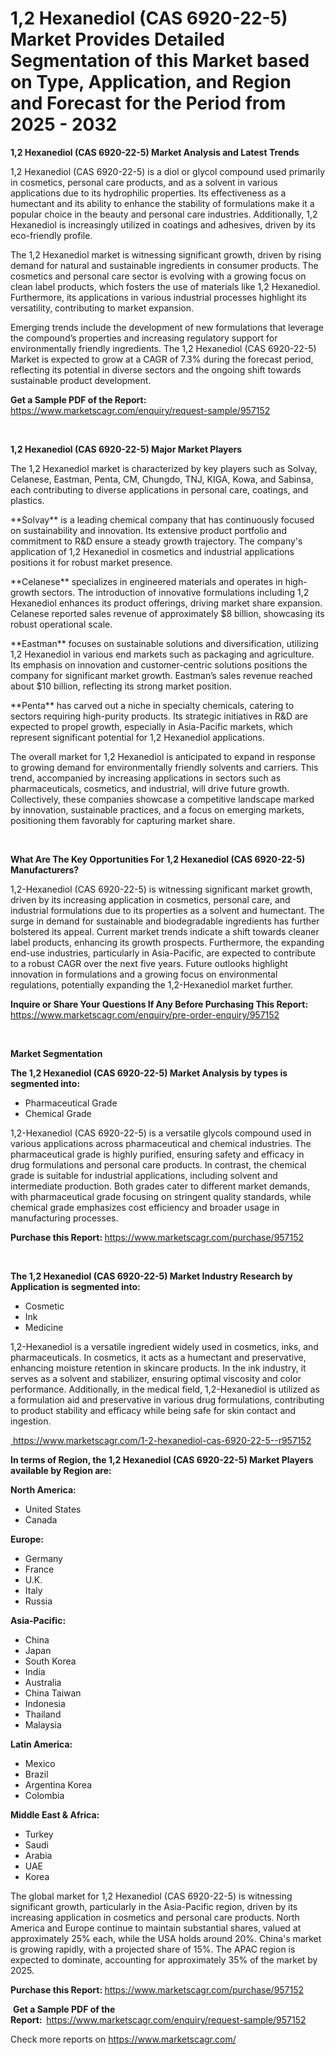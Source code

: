 <p><h1>1,2 Hexanediol (CAS 6920-22-5) Market Provides Detailed Segmentation of this Market based on Type, Application, and Region and Forecast for the Period from 2025 - 2032</h1></p><p><strong>1,2 Hexanediol (CAS 6920-22-5) Market Analysis and Latest Trends</strong></p>
<p><p>1,2 Hexanediol (CAS 6920-22-5) is a diol or glycol compound used primarily in cosmetics, personal care products, and as a solvent in various applications due to its hydrophilic properties. Its effectiveness as a humectant and its ability to enhance the stability of formulations make it a popular choice in the beauty and personal care industries. Additionally, 1,2 Hexanediol is increasingly utilized in coatings and adhesives, driven by its eco-friendly profile.</p><p>The 1,2 Hexanediol market is witnessing significant growth, driven by rising demand for natural and sustainable ingredients in consumer products. The cosmetics and personal care sector is evolving with a growing focus on clean label products, which fosters the use of materials like 1,2 Hexanediol. Furthermore, its applications in various industrial processes highlight its versatility, contributing to market expansion.</p><p>Emerging trends include the development of new formulations that leverage the compound’s properties and increasing regulatory support for environmentally friendly ingredients. The 1,2 Hexanediol (CAS 6920-22-5) Market is expected to grow at a CAGR of 7.3% during the forecast period, reflecting its potential in diverse sectors and the ongoing shift towards sustainable product development.</p></p>
<p><strong>Get a Sample PDF of the Report:&nbsp;</strong> <a href="https://www.marketscagr.com/enquiry/request-sample/957152?utm_campaign=2648&utm_medium=2&utm_source=Github&utm_content=ia&utm_term=21032025&utm_id=12-hexanediol-cas-6920-22-5">https://www.marketscagr.com/enquiry/request-sample/957152</a></p>
<p>&nbsp;</p>
<p><strong>1,2 Hexanediol (CAS 6920-22-5) Major Market Players</strong></p>
<p><p>The 1,2 Hexanediol market is characterized by key players such as Solvay, Celanese, Eastman, Penta, CM, Chungdo, TNJ, KIGA, Kowa, and Sabinsa, each contributing to diverse applications in personal care, coatings, and plastics.</p><p>**Solvay** is a leading chemical company that has continuously focused on sustainability and innovation. Its extensive product portfolio and commitment to R&D ensure a steady growth trajectory. The company's application of 1,2 Hexanediol in cosmetics and industrial applications positions it for robust market presence.</p><p>**Celanese** specializes in engineered materials and operates in high-growth sectors. The introduction of innovative formulations including 1,2 Hexanediol enhances its product offerings, driving market share expansion. Celanese reported sales revenue of approximately $8 billion, showcasing its robust operational scale.</p><p>**Eastman** focuses on sustainable solutions and diversification, utilizing 1,2 Hexanediol in various end markets such as packaging and agriculture. Its emphasis on innovation and customer-centric solutions positions the company for significant market growth. Eastman’s sales revenue reached about $10 billion, reflecting its strong market position.</p><p>**Penta** has carved out a niche in specialty chemicals, catering to sectors requiring high-purity products. Its strategic initiatives in R&D are expected to propel growth, especially in Asia-Pacific markets, which represent significant potential for 1,2 Hexanediol applications.</p><p>The overall market for 1,2 Hexanediol is anticipated to expand in response to growing demand for environmentally friendly solvents and carriers. This trend, accompanied by increasing applications in sectors such as pharmaceuticals, cosmetics, and industrial, will drive future growth. Collectively, these companies showcase a competitive landscape marked by innovation, sustainable practices, and a focus on emerging markets, positioning them favorably for capturing market share.</p></p>
<p>&nbsp;</p>
<p><strong>What Are The Key Opportunities For 1,2 Hexanediol (CAS 6920-22-5) Manufacturers?</strong></p>
<p><p>1,2-Hexanediol (CAS 6920-22-5) is witnessing significant market growth, driven by its increasing application in cosmetics, personal care, and industrial formulations due to its properties as a solvent and humectant. The surge in demand for sustainable and biodegradable ingredients has further bolstered its appeal. Current market trends indicate a shift towards cleaner label products, enhancing its growth prospects. Furthermore, the expanding end-use industries, particularly in Asia-Pacific, are expected to contribute to a robust CAGR over the next five years. Future outlooks highlight innovation in formulations and a growing focus on environmental regulations, potentially expanding the 1,2-Hexanediol market further.</p></p>
<p><strong>Inquire or Share Your Questions If Any Before Purchasing This Report:</strong> <a href="https://www.marketscagr.com/enquiry/pre-order-enquiry/957152?utm_campaign=2648&utm_medium=2&utm_source=Github&utm_content=ia&utm_term=21032025&utm_id=12-hexanediol-cas-6920-22-5">https://www.marketscagr.com/enquiry/pre-order-enquiry/957152</a></p>
<p>&nbsp;</p>
<p><strong>Market Segmentation</strong></p>
<p><strong>The 1,2 Hexanediol (CAS 6920-22-5) Market Analysis by types is segmented into:</strong></p>
<p><ul><li>Pharmaceutical Grade</li><li>Chemical Grade</li></ul></p>
<p><p>1,2-Hexanediol (CAS 6920-22-5) is a versatile glycols compound used in various applications across pharmaceutical and chemical industries. The pharmaceutical grade is highly purified, ensuring safety and efficacy in drug formulations and personal care products. In contrast, the chemical grade is suitable for industrial applications, including solvent and intermediate production. Both grades cater to different market demands, with pharmaceutical grade focusing on stringent quality standards, while chemical grade emphasizes cost efficiency and broader usage in manufacturing processes.</p></p>
<p><strong>Purchase this Report:&nbsp;</strong><a href="https://www.marketscagr.com/purchase/957152?utm_campaign=2648&utm_medium=2&utm_source=Github&utm_content=ia&utm_term=21032025&utm_id=12-hexanediol-cas-6920-22-5">https://www.marketscagr.com/purchase/957152</a></p>
<p>&nbsp;</p>
<p><strong>The 1,2 Hexanediol (CAS 6920-22-5) Market Industry Research by Application is segmented into:</strong></p>
<p><ul><li>Cosmetic</li><li>Ink</li><li>Medicine</li></ul></p>
<p><p>1,2-Hexanediol is a versatile ingredient widely used in cosmetics, inks, and pharmaceuticals. In cosmetics, it acts as a humectant and preservative, enhancing moisture retention in skincare products. In the ink industry, it serves as a solvent and stabilizer, ensuring optimal viscosity and color performance. Additionally, in the medical field, 1,2-Hexanediol is utilized as a formulation aid and preservative in various drug formulations, contributing to product stability and efficacy while being safe for skin contact and ingestion.</p></p>
<p><a href="https://www.marketscagr.com/1-2-hexanediol-cas-6920-22-5--r957152?utm_campaign=2648&utm_medium=2&utm_source=Github&utm_content=ia&utm_term=21032025&utm_id=12-hexanediol-cas-6920-22-5">&nbsp;https://www.marketscagr.com/1-2-hexanediol-cas-6920-22-5--r957152</a></p>
<p><strong>In terms of Region, the 1,2 Hexanediol (CAS 6920-22-5) Market Players available by Region are:</strong></p>
<p>
    <p> <strong> North America: </strong>
        <ul>
            <li>United States</li>
            <li>Canada</li>
        </ul>
        </p> 
    <p> <strong> Europe: </strong>
        <ul>
            <li>Germany</li>
            <li>France</li>
            <li>U.K.</li>
            <li>Italy</li>
            <li>Russia</li>
        </ul>
        </p> 
    <p> <strong> Asia-Pacific: </strong>
        <ul>
            <li>China</li>
            <li>Japan</li>
            <li>South Korea</li>
            <li>India</li>
            <li>Australia</li>
            <li>China Taiwan</li>
            <li>Indonesia</li>
            <li>Thailand</li>
            <li>Malaysia</li>
        </ul>
        </p> 
    <p> <strong> Latin America: </strong>
        <ul>
            <li>Mexico</li>
            <li>Brazil</li>
            <li>Argentina Korea</li>
            <li>Colombia</li>
        </ul>
        </p> 
    <p> <strong> Middle East & Africa: </strong>
        <ul>
            <li>Turkey</li>
            <li>Saudi</li>
            <li>Arabia</li>
            <li>UAE</li>
            <li>Korea</li>
        </ul>
    </p>
    </p>
<p><p>The global market for 1,2 Hexanediol (CAS 6920-22-5) is witnessing significant growth, particularly in the Asia-Pacific region, driven by its increasing application in cosmetics and personal care products. North America and Europe continue to maintain substantial shares, valued at approximately 25% each, while the USA holds around 20%. China's market is growing rapidly, with a projected share of 15%. The APAC region is expected to dominate, accounting for approximately 35% of the market by 2025.</p></p>
<p><strong>Purchase this Report: </strong><a href="https://www.marketscagr.com/purchase/957152?utm_campaign=2648&utm_medium=2&utm_source=Github&utm_content=ia&utm_term=21032025&utm_id=12-hexanediol-cas-6920-22-5">https://www.marketscagr.com/purchase/957152</a></p>
<p>&nbsp;<strong>Get a Sample PDF of the Report:&nbsp;&nbsp;</strong><a href="https://www.marketscagr.com/enquiry/request-sample/957152?utm_campaign=2648&utm_medium=2&utm_source=Github&utm_content=ia&utm_term=21032025&utm_id=12-hexanediol-cas-6920-22-5">https://www.marketscagr.com/enquiry/request-sample/957152</a></p>
<p><strong></strong></p>
<p>Check more reports on <a href="https://www.marketscagr.com/?utm_campaign=2648&utm_medium=2&utm_source=Github&utm_content=ia&utm_term=21032025&utm_id=12-hexanediol-cas-6920-22-5">https://www.marketscagr.com/</a></p>